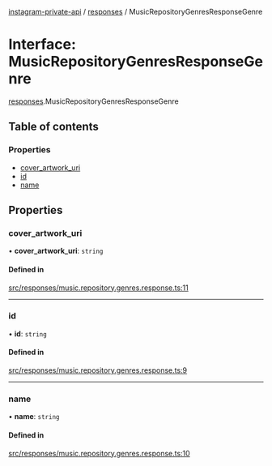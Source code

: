 [instagram-private-api](../../README.md) / [responses](../../modules/responses.md) / MusicRepositoryGenresResponseGenre

# Interface: MusicRepositoryGenresResponseGenre

[responses](../../modules/responses.md).MusicRepositoryGenresResponseGenre

## Table of contents

### Properties

- [cover\_artwork\_uri](MusicRepositoryGenresResponseGenre.md#cover_artwork_uri)
- [id](MusicRepositoryGenresResponseGenre.md#id)
- [name](MusicRepositoryGenresResponseGenre.md#name)

## Properties

### cover\_artwork\_uri

• **cover\_artwork\_uri**: `string`

#### Defined in

[src/responses/music.repository.genres.response.ts:11](https://github.com/Nerixyz/instagram-private-api/blob/b3351b9/src/responses/music.repository.genres.response.ts#L11)

___

### id

• **id**: `string`

#### Defined in

[src/responses/music.repository.genres.response.ts:9](https://github.com/Nerixyz/instagram-private-api/blob/b3351b9/src/responses/music.repository.genres.response.ts#L9)

___

### name

• **name**: `string`

#### Defined in

[src/responses/music.repository.genres.response.ts:10](https://github.com/Nerixyz/instagram-private-api/blob/b3351b9/src/responses/music.repository.genres.response.ts#L10)
